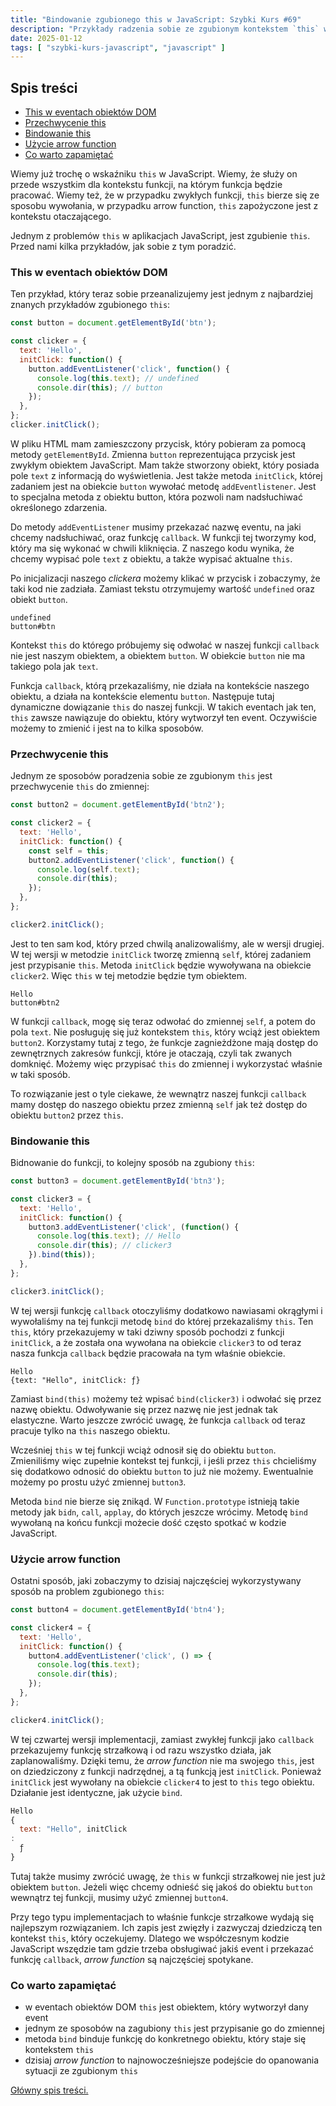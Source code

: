 ```yaml
---
title: "Bindowanie zgubionego this w JavaScript: Szybki Kurs #69"
description: "Przykłady radzenia sobie ze zgubionym kontekstem `this` w JavaScript."
date: 2025-01-12
tags: [ "szybki-kurs-javascript", "javascript" ]
---
```


## Spis treści
* [This w eventach obiektów DOM](#this-w-eventach-obiektow-dom)
* [Przechwycenie this](#przechwycenie-this)
* [Bindowanie this](#bindowanie-this)
* [Użycie arrow function](#uzycie-arrow-function)
* [Co warto zapamiętać](#co-warto-zapamietac)

Wiemy już trochę o wskaźniku `this` w JavaScript. Wiemy, że służy on przede wszystkim dla kontekstu funkcji, na którym funkcja będzie pracować. Wiemy też, że w przypadku zwykłych funkcji, `this` bierze się ze sposobu wywołania, w przypadku arrow function, `this` zapożyczone jest z kontekstu
otaczającego.

Jednym z problemów `this` w aplikacjach JavaScript, jest zgubienie `this`. Przed nami kilka przykładów, jak sobie z tym poradzić.

### <span id="this-w-eventach-obiektow-dom">This w eventach obiektów DOM</span>

Ten przykład, który teraz sobie przeanalizujemy jest jednym z najbardziej znanych przykładów zgubionego `this`:

```js
const button = document.getElementById('btn');

const clicker = {
  text: 'Hello',
  initClick: function() {
    button.addEventListener('click', function() {
      console.log(this.text); // undefined
      console.dir(this); // button
    });
  },
};
clicker.initClick();
```

W pliku HTML mam zamieszczony przycisk, który pobieram za pomocą metody `getElementById`. Zmienna `button`
reprezentująca przycisk jest zwykłym obiektem JavaScript. Mam także stworzony obiekt, który posiada pole `text` z informacją do wyświetlenia. Jest także metoda `initClick`, której zadaniem jest na obiekcie `button` wywołać metodę `addEventlistener`. Jest to specjalna metoda z obiektu button, która
pozwoli nam nadsłuchiwać określonego zdarzenia.

Do metody `addEventListener` musimy przekazać nazwę eventu, na jaki chcemy nadsłuchiwać, oraz funkcję `callback`. W funkcji tej tworzymy kod, który ma się wykonać w chwili kliknięcia. Z naszego kodu wynika, że chcemy wypisać pole `text`
z obiektu, a także wypisać aktualne `this`.

Po inicjalizacji naszego *clickera* możemy klikać w przycisk i zobaczymy, że taki kod nie zadziała. Zamiast tekstu otrzymujemy wartość `undefined` oraz obiekt `button`.

```text
undefined
button#btn
```

Kontekst `this` do którego próbujemy się odwołać w naszej funkcji `callback` nie jest naszym obiektem, a obiektem `button`. W obiekcie `button` nie ma takiego pola jak `text`.

Funkcja `callback`, którą przekazaliśmy, nie działa na kontekście naszego obiektu, a działa na kontekście elementu `button`. Następuje tutaj dynamiczne dowiązanie `this` do naszej funkcji. W takich eventach jak ten, `this`
zawsze nawiązuje do obiektu, który wytworzył ten event. Oczywiście możemy to zmienić i jest na to kilka sposobów.

### <span id="przechwycenie-this">Przechwycenie this</span>

Jednym ze sposobów poradzenia sobie ze zgubionym `this` jest przechwycenie `this` do zmiennej:

```js
const button2 = document.getElementById('btn2');

const clicker2 = {
  text: 'Hello',
  initClick: function() {
    const self = this;
    button2.addEventListener('click', function() {
      console.log(self.text);
      console.dir(this);
    });
  },
};

clicker2.initClick();
```

Jest to ten sam kod, który przed chwilą analizowaliśmy, ale w wersji drugiej. W tej wersji w metodzie `initClick` tworzę zmienną `self`, której zadaniem jest przypisanie `this`. Metoda `initClick` będzie wywoływana na obiekcie `clicker2`. Więc `this` w tej metodzie będzie tym obiektem.

```text
Hello
button#btn2
```

W funkcji `callback`, mogę się teraz odwołać do zmiennej  `self`, a potem do pola `text`. Nie posługuję się już kontekstem `this`, który wciąż jest obiektem `button2`. Korzystamy tutaj z tego, że funkcje zagnieżdżone mają dostęp do zewnętrznych zakresów funkcji, które je otaczają, czyli tak zwanych
domknięć. Możemy więc przypisać `this` do zmiennej i wykorzystać właśnie w taki sposób.

To rozwiązanie jest o tyle ciekawe, że wewnątrz naszej funkcji `callback` mamy dostęp do naszego obiektu przez zmienną `self` jak też dostęp do obiektu `button2` przez `this`.

### <span id="bindowanie-this">Bindowanie this</span>

Bidnowanie do funkcji, to kolejny sposób na zgubiony `this`:

```js
const button3 = document.getElementById('btn3');

const clicker3 = {
  text: 'Hello',
  initClick: function() {
    button3.addEventListener('click', (function() {
      console.log(this.text); // Hello
      console.dir(this); // clicker3
    }).bind(this));
  },
};

clicker3.initClick();
```

W tej wersji funkcję `callback` otoczyliśmy dodatkowo nawiasami okrągłymi i wywołaliśmy na tej funkcji metodę `bind` do której przekazaliśmy `this`. Ten `this`, który przekazujemy w taki dziwny sposób pochodzi z funkcji `initClick`, a że została ona wywołana na obiekcie `clicker3` to od teraz nasza
funkcja `callback` będzie pracowała na tym właśnie obiekcie.

```text
Hello
{text: "Hello", initClick: ƒ}
```

Zamiast `bind(this)` możemy też wpisać `bind(clicker3)` i odwołać się przez nazwę obiektu. Odwoływanie się przez nazwę nie jest jednak tak elastyczne. Warto jeszcze zwrócić uwagę, że funkcja `callback` od teraz pracuje tylko na `this`
naszego obiektu.

Wcześniej `this` w tej funkcji wciąż odnosił się do obiektu `button`. Zmieniliśmy więc zupełnie kontekst tej funkcji, i jeśli przez `this` chcieliśmy się dodatkowo odnosić do obiektu `button` to już nie możemy. Ewentualnie możemy po prostu użyć zmiennej `button3`.

Metoda `bind` nie bierze się znikąd. W `Function.prototype` istnieją takie metody jak `bidn`, `call`, `applay`, do których jeszcze wrócimy. Metodę `bind` wywołaną na końcu funkcji możecie dość często spotkać w kodzie JavaScript.

### <span id="uzycie-arrow-function">Użycie arrow function</span>

Ostatni sposób, jaki zobaczymy to dzisiaj najczęściej wykorzystywany sposób na problem zgubionego `this`:

```js
const button4 = document.getElementById('btn4');

const clicker4 = {
  text: 'Hello',
  initClick: function() {
    button4.addEventListener('click', () => {
      console.log(this.text);
      console.dir(this);
    });
  },
};

clicker4.initClick();
```

W tej czwartej wersji implementacji, zamiast zwykłej funkcji jako `callback` przekazujemy funkcję strzałkową i od razu wszystko działa, jak zaplanowaliśmy. Dzięki temu, że *arrow function* nie ma swojego `this`, jest on dziedziczony z funkcji nadrzędnej, a tą funkcją jest `initClick`.
Ponieważ `initClick` jest wywołany na obiekcie `clicker4` to jest to `this` tego obiektu. Działanie jest identyczne, jak użycie `bind`.

```js
Hello
{
  text: "Hello", initClick
:
  ƒ
}
```

Tutaj także musimy zwrócić uwagę, że `this` w funkcji strzałkowej nie jest już obiektem `button`. Jeżeli więc chcemy odnieść się jakoś do obiektu `button` wewnątrz tej funkcji, musimy użyć zmiennej `button4`.

Przy tego typu implementacjach to właśnie funkcje strzałkowe wydają się najlepszym rozwiązaniem. Ich zapis jest zwięzły i zazwyczaj dziedziczą ten kontekst `this`, który oczekujemy. Dlatego we współczesnym kodzie JavaScript wszędzie tam gdzie trzeba obsługiwać jakiś event i przekazać
funkcję `callback`, *arrow function* są najczęściej spotykane.

### <span id="co-warto-zapamietac">Co warto zapamiętać</span>

- w eventach obiektów DOM `this` jest obiektem, który wytworzył dany event
- jednym ze sposobów na zagubiony `this` jest przypisanie go do zmiennej
- metoda `bind` binduje funkcję do konkretnego obiektu, który staje się kontekstem `this`
- dzisiaj *arrow function* to najnowocześniejsze podejście do opanowania sytuacji ze zgubionym `this`

[Główny spis treści.](https://zacznijprogramowac.net/szybki-kurs-javascript/spis-tresci/)